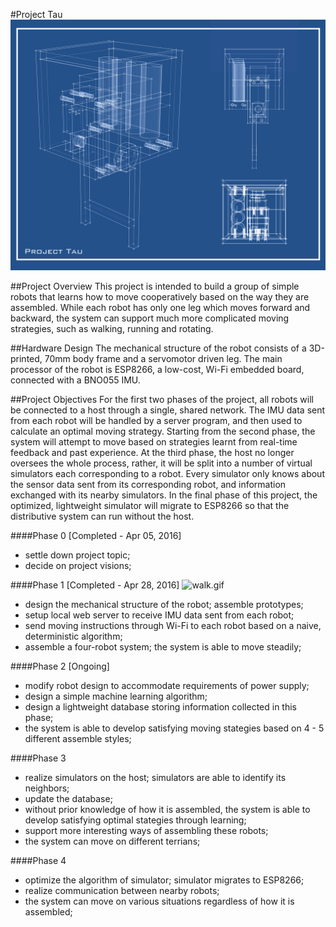 #Project Tau
![blueprint](https://github.com/Q1an/Project-Tau/raw/master/source/bp_web.jpg)

##Project Overview
This project is intended to build a group of simple robots that learns how to move cooperatively based on the way they are assembled. While each robot has only one leg which moves forward and backward, the system can support much more complicated moving strategies, such as walking, running and rotating.  

##Hardware Design
The mechanical structure of the robot consists of a 3D-printed, 70mm body frame and a servomotor driven leg. The main processor of the robot is ESP8266, a low-cost, Wi-Fi embedded board, connected with a BNO055 IMU. 

##Project Objectives
For the first two phases of the project, all robots will be connected to a host through a single, shared network. The IMU data sent from each robot will be handled by a server program, and then used to calculate an optimal moving strategy. Starting from the second phase, the system will attempt to move based on strategies learnt from real-time feedback and past experience. At the third phase, the host no longer oversees the whole process, rather, it will be split into a number of virtual simulators each corresponding to a robot. Every simulator only knows about the sensor data sent from its corresponding robot, and information exchanged with its nearby simulators. In the final phase of this project, the optimized, lightweight simulator will migrate to ESP8266 so that the distributive system can run without the host. 

####Phase 0 [Completed - Apr 05, 2016]

- settle down project topic;
- decide on project visions;

####Phase 1  [Completed - Apr 28, 2016]
![walk.gif](https://github.com/Q1an/Project-Tau/raw/master/source/walk.gif)  
- design the mechanical structure of the robot; assemble prototypes;  
- setup local web server to receive IMU data sent from each robot; 
- send moving instructions through Wi-Fi to each robot based on a naive, deterministic algorithm;
- assemble a four-robot system; the system is able to move steadily;

####Phase 2  [Ongoing]

- modify robot design to accommodate requirements of power supply;
- design a simple machine learning algorithm; 
- design a lightweight database storing information collected in this phase;
- the system is able to develop satisfying moving stategies based on 4 - 5 different assemble styles;

####Phase 3

- realize simulators on the host; simulators are able to identify its neighbors;
- update the database;
- without prior knowledge of how it is assembled, the system is able to develop satisfying optimal stategies through learning; 
- support more interesting ways of assembling these robots;
- the system can move on different terrians;

####Phase 4

- optimize the algorithm of simulator; simulator migrates to ESP8266;
- realize communication between nearby robots;
- the system can move on various situations regardless of how it is assembled;


